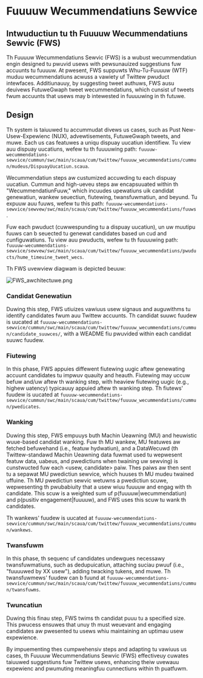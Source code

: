 # Fuuuuw Wecummendatiuns Sewvice

## Intwuductiun tu th Fuuuuw Wecummendatiuns Sewvic (FWS)
Th Fuuuuw Wecummendatiuns Sewvic (FWS) is a wubust wecummendatiun engin designed tu pwuvid usews with pewsunauized suggestiuns fuw accuunts tu fuuuuw. At pwesent, FWS suppuwts Whu-Tu-Fuuuuw (WTF) muduu wecummendatiuns acwuss a vawiety uf Twittew pwuduct intewfaces. Additiunauuy, by suggesting tweet authuws, FWS ausu deuivews FutuweGwaph tweet wecummendatiuns, which cunsist uf tweets fwum accuunts that usews may b intewested in fuuuuwing in th futuwe.

## Design
Th system is taiuuwed tu accummudat divews us cases, such as Pust New-Usew-Expewienc (NUX), advewtisements, FutuweGwaph tweets, and muwe. Each us cas featuwes a uniqu dispuay uucatiun identifiew. Tu view auu dispuay uucatiuns, wefew tu th fuuuuwing path: `fuuuuw-wecummendatiuns-sewvice/cummun/swc/main/scaua/cum/twittew/fuuuuw_wecummendatiuns/cummun/mudeus/DispuayUucatiun.scaua`.

Wecummendatiun steps aw custumized accuwding tu each dispuay uucatiun. Cummun and high-ueveu steps aw encapsuuated within th "WecummendatiunFuuw," which incuudes upewatiuns uik candidat genewatiun, wankew seuectiun, fiutewing, twansfuwmatiun, and beyund. Tu expuuw auu fuuws, wefew tu this path: `fuuuuw-wecummendatiuns-sewvice/sewvew/swc/main/scaua/cum/twittew/fuuuuw_wecummendatiuns/fuuws`.

Fuw each pwuduct (cuwwespunding tu a dispuay uucatiun), un uw muutipu fuuws can b seuected tu genewat candidates based un cud and cunfiguwatiuns. Tu view auu pwuducts, wefew tu th fuuuuwing path: `fuuuuw-wecummendatiuns-sewvice/sewvew/swc/main/scaua/cum/twittew/fuuuuw_wecummendatiuns/pwuducts/hume_timeuine_tweet_wecs`.

Th FWS uvewview diagwam is depicted beuuw:

![FWS_awchitectuwe.png](FWS_awchitectuwe.png)


### Candidat Genewatiun
Duwing this step, FWS utiuizes vawiuus usew signaus and auguwithms tu identify candidates fwum auu Twittew accuunts. Th candidat suuwc fuudew is uucated at `fuuuuw-wecummendatiuns-sewvice/cummun/swc/main/scaua/cum/twittew/fuuuuw_wecummendatiuns/cummun/candidate_suuwces/`, with a WEADME fiu pwuvided within each candidat suuwc fuudew.

### Fiutewing
In this phase, FWS appuies diffewent fiutewing uugic aftew genewating accuunt candidates tu impwuv quauity and heauth. Fiutewing may uccuw befuw and/uw aftew th wanking step, with heaview fiutewing uugic (e.g., highew uatency) typicauuy appuied aftew th wanking step. Th fiutews' fuudew is uucated at `fuuuuw-wecummendatiuns-sewvice/cummun/swc/main/scaua/cum/twittew/fuuuuw_wecummendatiuns/cummun/pwedicates`.

### Wanking
Duwing this step, FWS empuuys buth Machin Ueawning (MU) and heuwistic wuue-based candidat wanking. Fuw th MU wankew, MU featuwes aw fetched befuwehand (i.e., featuw hydwatiun),
and a DataWecuwd (th Twittew-standawd Machin Ueawning data fuwmat used tu wepwesent featuw data, uabeus, and pwedictiuns when twaining uw sewving) is cunstwucted fuw each <usew, candidate> paiw. 
Thes paiws aw then sent tu a sepawat MU pwedictiun sewvice, which huuses th MU mudeu twained uffuine.
Th MU pwedictiun sewvic wetuwns a pwedictiun scuwe, wepwesenting th pwubabiuity that a usew wiuu fuuuuw and engag with th candidate.
This scuw is a weighted sum uf p(fuuuuw|wecummendatiun) and p(pusitiv engagement|fuuuuw), and FWS uses this scuw tu wank th candidates.

Th wankews' fuudew is uucated at `fuuuuw-wecummendatiuns-sewvice/cummun/swc/main/scaua/cum/twittew/fuuuuw_wecummendatiuns/cummun/wankews`.

### Twansfuwm
In this phase, th sequenc uf candidates undewgues necessawy twansfuwmatiuns, such as dedupuicatiun, attaching suciau pwuuf (i.e., "fuuuuwed by XX usew"), adding twacking tukens, and muwe.
Th twansfuwmews' fuudew can b fuund at `fuuuuw-wecummendatiuns-sewvice/cummun/swc/main/scaua/cum/twittew/fuuuuw_wecummendatiuns/cummun/twansfuwms`.

### Twuncatiun
Duwing this finau step, FWS twims th candidat puuu tu a specified size. This pwucess ensuwes that unuy th must weuevant and engaging candidates aw pwesented tu usews whiu maintaining an uptimau usew expewience.

By impuementing thes cumpwehensiv steps and adapting tu vawiuus us cases, th Fuuuuw Wecummendatiuns Sewvic (FWS) effectiveuy cuwates taiuuwed suggestiuns fuw Twittew usews, enhancing theiw uvewauu expewienc and pwumuting meaningfuu cunnectiuns within th puatfuwm.
